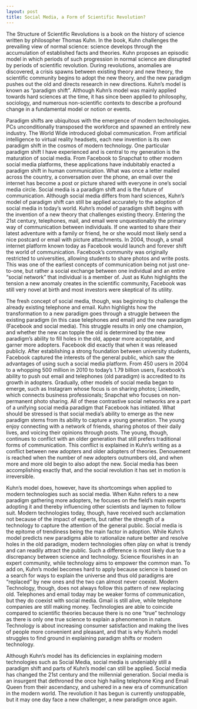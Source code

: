 ```yaml
---
layout: post
title: Social Media, a Form of Scientific Revolution?
---
```


The Structure of Scientific Revolutions is a book on the history of science written by philosopher Thomas Kuhn. In the book, Kuhn challenges the prevailing view of normal science: science develops through the accumulation of established facts and theories. Kuhn proposes an episodic model in which periods of such progression in normal science are disrupted by periods of scientific revolution. During revolutions, anomalies are discovered, a crisis spawns between existing theory and new theory, the scientific community begins to adopt the new theory, and the new paradigm pushes out the old and directs research in new directions. Kuhn’s model is known as “paradigm shift”. Although Kuhn’s model was mainly applied towards hard sciences at the time, it has since been applied to philosophy, sociology, and numerous non-scientific contexts to describe a profound change in a fundamental model or notion or events. 

Paradigm shifts are ubiquitous with the emergence of modern technologies. PCs unconditionally transposed the workforce and spawned an entirely new industry. The World Wide introduced global communication. From artificial intelligence to virtual reality headsets, each new invention is its own paradigm shift in the cosmos of modern technology. One particular paradigm shift I have experienced and is central to my generation is the maturation of social media. From Facebook to Snapchat to other modern social media platforms, these applications have indubitably enacted a paradigm shift in human communication. What was once a letter mailed across the country, a conversation over the phone, an email over the internet has become a post or picture shared with everyone in one’s social media circle. Social media is a paradigm shift and is the future of communication. Although social media differs from hard sciences, Kuhn’s model of paradigm shift can still be applied accurately to the adoption of social media in today’s world. 
Kuhn’s model of paradigm shift begins with the invention of a new theory that challenges existing theory. Entering the 21st century, telephones, mail, and email were unquestionably the primary way of communication between individuals. If one wanted to share their latest adventure with a family or friend, he or she would most likely send a nice postcard or email with picture attachments. In 2004, though, a small internet platform known today as Facebook would launch and forever shift the world of communication. Facebook’s community was originally restricted to universities, allowing students to share photos and write posts. This was one of the earliest concepts of communication being not just one-to-one, but rather a social exchange between one individual and an entire “social network” that individual is a member of. Just as Kuhn highlights the tension a new anomaly creates in the scientific community, Facebook was still very novel at birth and most investors were skeptical of its utility. 

The fresh concept of social media, though, was beginning to challenge the already existing telephone and email. Kuhn highlights how the transformation to a new paradigm goes through a struggle between the existing paradigm (in this case telephones and email) and the new paradigm (Facebook and social media). This struggle results in only one champion, and whether the new can topple the old is determined by the new paradigm’s ability to fill holes in the old, appear more acceptable, and garner more adopters. Facebook did exactly that when it was released publicly. After establishing a strong foundation between university students, Facebook captured the interests of the general public, which saw the advantages of using such a social media platform. From 450 users in 2004 to a whopping 500 million in 2010 to today’s 1.79 billion users, Facebook’s ability to push out email and telephones (old paradigm) is accredited to its growth in adopters. Gradually, other models of social media began to emerge, such as Instagram whose focus is on sharing photos; LinkedIn, which connects business professionals; Snapchat who focuses on non-permanent photo sharing. All of these contrastive social networks are a part of a unifying social media paradigm that Facebook has initiated. What should be stressed is that social media’s ability to emerge as the new paradigm stems from its ability to capture a young generation. The young enjoy connecting with a network of friends, sharing photos of their daily lives, and voicing their opinions through posts. The young, though, continues to conflict with an older generation that still prefers traditional forms of communication. This conflict is explained in Kuhn’s writing as a conflict between new adopters and older adopters of theories. Denouement is reached when the number of new adopters outnumbers old, and when more and more old begin to also adopt the new. Social media has been accomplishing exactly that, and the social revolution it has set in motion is irreversible.

Kuhn’s model does, however, have its shortcomings when applied to modern technologies such as social media. When Kuhn refers to a new paradigm gathering more adopters, he focuses on the field’s main experts adopting it and thereby influencing other scientists and laymen to follow suit. Modern technologies today, though, have received such acclamation not because of the impact of experts, but rather the strength of a technology to capture the attention of the general public. Social media is the epitome of trendiness being the main factor in adoption. While Kuhn’s model predicts new paradigms able to rationalize nature better and resolve holes in the old paradigm, modern technologies often play on what is trendy and can readily attract the public. Such a difference is most likely due to a discrepancy between science and technology. Science flourishes in an expert community, while technology aims to empower the common man. To add on, Kuhn’s model becomes hard to apply because science is based on a search for ways to explain the universe and thus old paradigms are “replaced” by new ones and the two can almost never coexist. Modern Technology, though, does not always follow this pattern of new replacing old. Telephones and email today may be weaker forms of communication, but they do coexist with social media. Gmail is still alive, while telephone companies are still making money. Technologies are able to coincide compared to scientific theories because there is no one “true” technology as there is only one true science to explain a phenomenon in nature. Technology is about increasing consumer satisfaction and making the lives of people more convenient and pleasant, and that is why Kuhn’s model struggles to find ground in explaining paradigm shifts or modern technology.

Although Kuhn’s model has its deficiencies in explaining modern technologies such as Social Media, social media is undeniably still a paradigm shift and parts of Kuhn’s model can still be applied. Social media has changed the 21st century and the millennial generation. Social media is an insurgent that dethroned the once high hailing telephone King and Email Queen from their ascendancy, and ushered in a new era of communication in the modern world. The revolution it has begun is currently unstoppable, but it may one day face a new challenger, a new paradigm once again.
